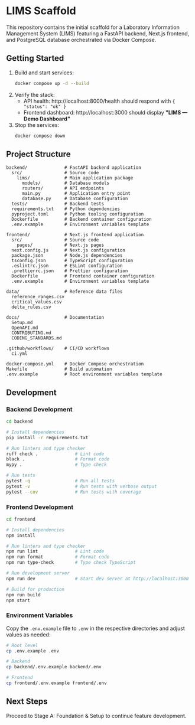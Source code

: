 # LIMS Scaffold

This repository contains the initial scaffold for a Laboratory Information Management System (LIMS) featuring a FastAPI backend, Next.js frontend, and PostgreSQL database orchestrated via Docker Compose.

## Getting Started

1. Build and start services:
   ```bash
   docker compose up -d --build
   ```
2. Verify the stack:
   - API health: http://localhost:8000/health should respond with `{ "status": "ok" }`
   - Frontend dashboard: http://localhost:3000 should display **"LIMS — Demo Dashboard"**
3. Stop the services:
   ```bash
   docker compose down
   ```

## Project Structure
```
backend/              # FastAPI backend application
  src/                # Source code
    lims/             # Main application package
      models/         # Database models
      routers/        # API endpoints
      main.py         # Application entry point
      database.py     # Database configuration
  tests/              # Backend tests
  requirements.txt    # Python dependencies
  pyproject.toml      # Python tooling configuration
  Dockerfile          # Backend container configuration
  .env.example        # Environment variables template

frontend/             # Next.js frontend application
  src/                # Source code
    pages/            # Next.js pages
  next.config.js      # Next.js configuration
  package.json        # Node.js dependencies
  tsconfig.json       # TypeScript configuration
  .eslintrc.json      # ESLint configuration
  .prettierrc.json    # Prettier configuration
  Dockerfile          # Frontend container configuration
  .env.example        # Environment variables template

data/                 # Reference data files
  reference_ranges.csv
  critical_values.csv
  delta_rules.csv

docs/                 # Documentation
  Setup.md
  OpenAPI.md
  CONTRIBUTING.md
  CODING_STANDARDS.md

.github/workflows/    # CI/CD workflows
  ci.yml

docker-compose.yml    # Docker Compose orchestration
Makefile              # Build automation
.env.example          # Root environment variables template
```

## Development

### Backend Development

```bash
cd backend

# Install dependencies
pip install -r requirements.txt

# Run linters and type checker
ruff check .              # Lint code
black .                   # Format code
mypy .                    # Type check

# Run tests
pytest -q                 # Run all tests
pytest -v                 # Run tests with verbose output
pytest --cov              # Run tests with coverage
```

### Frontend Development

```bash
cd frontend

# Install dependencies
npm install

# Run linters and type checker
npm run lint              # Lint code
npm run format            # Format code
npm run type-check        # Type check TypeScript

# Run development server
npm run dev               # Start dev server at http://localhost:3000

# Build for production
npm run build
npm start
```

### Environment Variables

Copy the `.env.example` file to `.env` in the respective directories and adjust values as needed:

```bash
# Root level
cp .env.example .env

# Backend
cp backend/.env.example backend/.env

# Frontend
cp frontend/.env.example frontend/.env
```

## Next Steps
Proceed to Stage A: Foundation & Setup to continue feature development.
